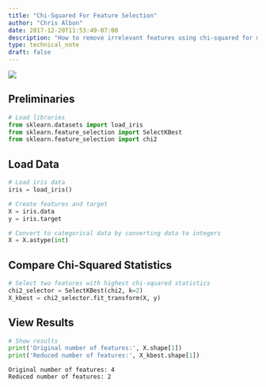 ```yaml
---
title: "Chi-Squared For Feature Selection"
author: "Chris Albon"
date: 2017-12-20T11:53:49-07:00
description: "How to remove irrelevant features using chi-squared for machine learning in Python."
type: technical_note
draft: false
---
```

<a alt="chi-squared_for_feature_selection" href="https://machinelearningflashcards.com">
    <img src="/images/machine_learning_flashcards/Chi-Squared_For_Feature_Selection_print.png" class="flashcard center-block">
</a>

## Preliminaries


```python
# Load libraries
from sklearn.datasets import load_iris
from sklearn.feature_selection import SelectKBest
from sklearn.feature_selection import chi2
```

## Load Data


```python
# Load iris data
iris = load_iris()

# Create features and target
X = iris.data
y = iris.target

# Convert to categorical data by converting data to integers
X = X.astype(int)
```

## Compare Chi-Squared Statistics


```python
# Select two features with highest chi-squared statistics
chi2_selector = SelectKBest(chi2, k=2)
X_kbest = chi2_selector.fit_transform(X, y)
```

## View Results


```python
# Show results
print('Original number of features:', X.shape[1])
print('Reduced number of features:', X_kbest.shape[1])
```

    Original number of features: 4
    Reduced number of features: 2

